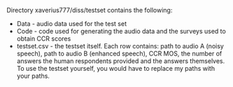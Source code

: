 Directory xaverius777/diss/testset contains the following:
+ Data - audio data used for the test set
+ Code - code used for generating the audio data and the surveys used to obtain CCR scores
+ testset.csv - the testset itself. Each row contains: path to audio A (noisy speech), path to audio B (enhanced speech), CCR MOS, the number of answers the human respondents provided and the answers themselves. To use the testset yourself, you would have to replace my paths with your paths.
